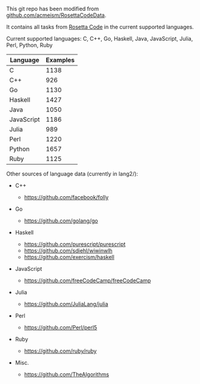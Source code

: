 This git repo has been modified from [github.com/acmeism/RosettaCodeData](https://github.com/acmeism/RosettaCodeData).

It contains all tasks from [Rosetta Code](https://rosettacode.org) in the current supported languages.

Current supported languages: C, C++, Go, Haskell, Java, JavaScript, Julia, Perl, Python, Ruby

| Language    | Examples    |
| ----------- | ----------- |
| C           | 1138        |
| C++         | 926         |
| Go          | 1130        |
| Haskell     | 1427        |
| Java        | 1050        |
| JavaScript  | 1186        |
| Julia       | 989         |
| Perl        | 1220        |
| Python      | 1657        |
| Ruby        | 1125        |

Other sources of language data (currently in lang2/):
- C++
  - https://github.com/facebook/folly
  
- Go
  - https://github.com/golang/go
  
- Haskell
  - https://github.com/purescript/purescript
  - https://github.com/sdiehl/wiwinwlh
  - https://github.com/exercism/haskell
  
- JavaScript
  - https://github.com/freeCodeCamp/freeCodeCamp
  
- Julia
  - https://github.com/JuliaLang/julia
  
- Perl
  - https://github.com/Perl/perl5
  
- Ruby
  - https://github.com/ruby/ruby
  
- Misc.
  - https://github.com/TheAlgorithms
